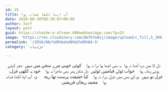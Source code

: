 ```yaml
---
id: 25
title: آپ اپنا لکھا فسانہ ہوا
date: 2018-08-30T09:38:07+00:00
author: Xarf
layout: post
guid: https://chashm-e-afreen.000webhostapp.com/?p=25
image: 'https://res.cloudinary.com/dm7h7e8xj/image/upload/c_fill,h_399,w_760/v1501268554/sunrise_ttb9nk.jpg'
permalink: '/2018/08/%d8%ba%d8%b2%d9%84-5'
category: 'غزلیات'

---
```

<p align = "center">
<span style="font-family: Mehr;">دل کا میں درد آشنا نہ ہوا</span>&nbsp;  
<span style="font-family: Mehr;">یہ بھی اچھا ہوا برا نہ ہوا</span>&nbsp;
&nbsp;
<span style="font-family: Mehr;">کوئی خوبی مرے سخن میں نہیں</span>&nbsp;
<span style="font-family: Mehr;">شعر کہتے ہوئے زمانہ ہوا</span>&nbsp;
&nbsp;
<span style="font-family: Mehr;">خواب ٹوٹے قیامتیں ٹوٹیں</span>&nbsp;  
<span style="font-family: Mehr;">دل شکن پھر بھی ماجرا نہ ہوا</span>&nbsp;
&nbsp;
<span style="font-family: Mehr;">خود پہ لکھی غزل، غزل تو نہیں</span>&nbsp;  
<span style="font-family: Mehr;">ہو کے بھی میں غزل سرا، نہ ہوا</span>&nbsp;
&nbsp;
<span style="font-family: Mehr;">کیا حقیقت پرست تھا ریحاؔن</span>&nbsp;
<span style="font-family: Mehr;">آپ اپنا لکھا فسانہ ہوا</span>&nbsp;
&nbsp;
<span style="font-family: Mehr;">محمد ریحان قریشی

</p>
